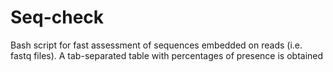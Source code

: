 # Seq-check
Bash script for fast assessment of sequences embedded on reads (i.e. fastq files). A tab-separated table with percentages of presence is obtained

